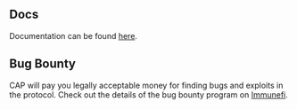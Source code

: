 ## Docs

Documentation can be found [here](https://docs.cap.finance).

## Bug Bounty

CAP will pay you legally acceptable money for finding bugs and exploits in the protocol. Check out the details of the bug bounty program on [Immunefi](https://immunefi.com/bounty/cap/).
